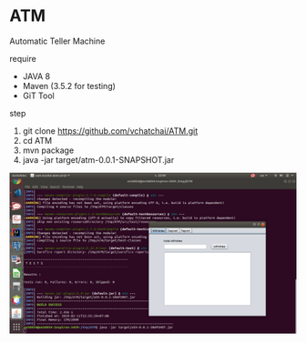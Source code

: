 # ATM
Automatic Teller Machine

require
- JAVA 8
- Maven (3.5.2 for testing)
- GiT Tool

step

1.  git clone https://github.com/vchatchai/ATM.git
2.  cd ATM
3.  mvn package
4.  java -jar target/atm-0.0.1-SNAPSHOT.jar

![image](https://github.com/vchatchai/ATM/blob/master/image.png)
